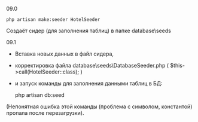 09.0

    php artisan make:seeder HotelSeeder

Создаёт сидер (для заполнения таблиц) в папке database\seeds

09.1

- Вставка новых данных в файл сидера,  
- корректировка файла database\seeds\DatabaseSeeder.php ( $this->call(HotelSeeder::class); )
- и запуск команды для заполнения данными таблиц в БД:

    php artisan db:seed

(Непонятная ошибка этой команды (проблема с символом, константой) пропала после перезагрузки).


